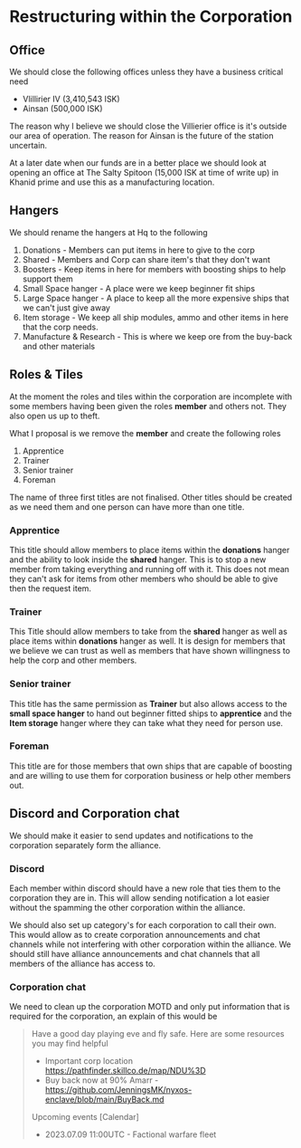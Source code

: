 # Restructuring within the Corporation

## Office
We should close the following offices unless they have a business critical need
* Vlillirier IV (3,410,543 ISK)
* Ainsan (500,000 ISK)

The reason why I believe we should close the Villierier office is it's outside our area of operation. The reason for Ainsan is the future of the station uncertain.

At a later date when our funds are in a better place we should look at opening an office at The Salty Spitoon (15,000 ISK at time of write up) in Khanid prime and use this as a manufacturing location. 

## Hangers
We should rename the hangers at Hq to the following
1. Donations - Members can put items in here to give to the corp
2. Shared - Members and Corp can share item's that they don't want
3. Boosters - Keep items in here for members with boosting ships to help support them
4. Small Space hanger - A place were we keep beginner fit ships
5. Large Space hanger - A place to keep all the more expensive ships that we can't just give away
6. Item storage - We keep all ship modules, ammo and other items in here that the corp needs.
7. Manufacture & Research - This is where we keep ore from the buy-back and other materials

## Roles & Tiles
At the moment the roles and tiles within the corporation are incomplete with some members having been given the roles **member** and others not. They also open us up to theft.

What I proposal is we remove the **member** and create the following roles
1. Apprentice
2. Trainer
3. Senior trainer
4. Foreman

The name of three first titles are not finalised. Other titles should be created as we need them and one person can have more than one title.

### Apprentice
This title should allow members to place items within the **donations** hanger and the ability to look inside the **shared** 
hanger. This is to stop a new member from taking everything and running off with it. This does not mean they can't ask 
for items from other members who should be able to give then the request item.   

### Trainer
This Title should allow members to take from the **shared** hanger as well as place items within **donations** hanger as well. 
It is design for members that we believe we can trust as well as members that have shown willingness to help the corp and other members.

### Senior trainer
This title has the same permission as **Trainer** but also allows access to the **small space hanger** to hand out beginner fitted ships to **apprentice**
and the **Item storage** hanger where they can take what they need for person use.

### Foreman
This title are for those members that own ships that are capable of boosting and are willing to use them for corporation business or help other members out.

## Discord and Corporation chat
We should make it easier to send updates and notifications to the corporation separately form the alliance.

### Discord
Each member within discord should have a new role that ties them to the corporation they are in. This will allow sending 
notification a lot easier without the spamming the other corporation within the alliance.

We should also set up category's for each corporation to call their own. This would allow as to create corporation 
announcements and chat channels while not interfering with other corporation within the alliance.
We should still have alliance announcements and chat channels that all members of the alliance has access to.

### Corporation chat
We need to clean up the corporation MOTD and only put information that is required for the corporation, an explain of this would be
> Have a good day playing eve and fly safe. Here are some resources you may find helpful
> * Important corp location https://pathfinder.skillco.de/map/NDU%3D
> * Buy back now at 90% Amarr - https://github.com/JenningsMK/nyxos-enclave/blob/main/BuyBack.md
> 
> Upcoming events [Calendar] 
> * 2023.07.09 11:00UTC - Factional warfare fleet
